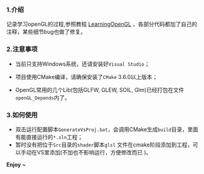 ### 1.介绍

记录学习openGL的过程,参照教程 [LearningOpenGL](https://learnopengl-cn.readthedocs.io/zh/latest/) ，各部分代码都加了自己的注释，某些细节bug也做了修复。

### 2.注意事项

- 当前只支持Windows系统，还请安装好`Visual Studio`；

- 项目使用CMake编译，请确保安装了`CMake` 3.6.0以上版本；

- OpenGL常用的几个Lib(包括GLFW, GLEW, SOIL, Glm)已经打包在文件`openGL_Depends`内了。

### 3.如何使用

- 双击运行配置脚本`GenerateVsProj.bat`，会调用CMake生成`build`目录，里面有能直接运行的`*.sln`工程；
- 暂时没有把位于`Src`目录的`shader`脚本`glsl` 文件在cmake阶段添加到工程，可以手动在VS里添加(不加也不影响运行，方便修改而已 )。

**Enjoy ~**

